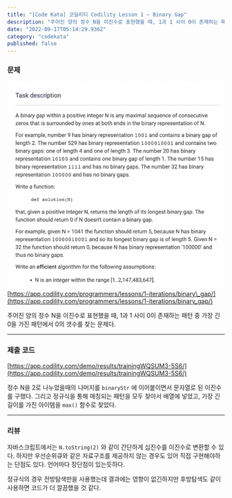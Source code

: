 ```yaml
---
title: "[Code Kata] 코딜리티 Codility Lesson 1 — Binary Gap"
description: "주어진 양의 정수 N을 이진수로 표현했을 때, 1과 1 사이 0이 존재하는 패턴 중 가장 긴 0을 가진 패턴에서 0의 갯수를 찾는 문제다."
date: "2022-09-17T05:14:29.936Z"
category: "codekata"
published: false
---
```


### 문제

![image](./asset-1.png)
[https://app.codility.com/programmers/lessons/1-iterations/binary\_gap/](https://app.codility.com/programmers/lessons/1-iterations/binary_gap/)

주어진 양의 정수 N을 이진수로 표현했을 때, 1과 1 사이 0이 존재하는 패턴 중 가장 긴 0을 가진 패턴에서 0의 갯수를 찾는 문제다.

---

### 제출 코드

[https://app.codility.com/demo/results/trainingWQSUM3-5S6/](https://app.codility.com/demo/results/trainingWQSUM3-5S6/)

정수 N을 2로 나누었을때의 나머지를 `binaryStr` 에 이어붙이면서 문자열로 된 이진수를 구했다. 그리고 정규식을 통해 매칭되는 패턴을 모두 찾아서 배열에 넣었고, 가장 긴 길이를 가진 아이템을 `max()` 함수로 찾았다.

---

### 리뷰

자바스크립트에서는 `N.toString(2)` 와 같이 간단하게 십진수를 이진수로 변환할 수 있다. 하지만 우선순위큐와 같은 자료구조를 제공하지 않는 경우도 있어 직접 구현해야하는 단점도 있다. 언어마다 장단점이 있는듯하다.

정규식의 경우 전방탐색만을 사용했는데 결과에는 영향이 없긴하지만 후방탐색도 같이 사용하면 코드가 더 깔끔했을 것 같다.
